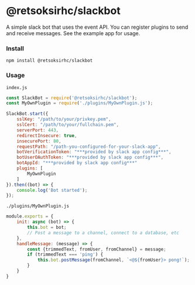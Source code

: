 # @retsoksirhc/slackbot
A simple slack bot that uses the event API. You can register plugins to send and receive messages. See the example app for usage.
### Install
```
npm install @retsoksirhc/slackbot
```
### Usage
`index.js`
```js
const SlackBot = require('@retsoksirhc/slackbot');
const MyOwnPlugin = require('./plugins/MyOwnPlugin.js');

SlackBot.start({
    sslKey: "/path/to/your/privkey.pem",
    sslCert: "/path/to/your/fullchain.pem",
    serverPort: 443,
    redirectInsecure: true,
    insecurePort: 80,
    requestPath: "/path-you-configured-for-your-slack-app",
    botVerificationToken: "***provided by slack app config***",
    botUserOAuthToken: "***provided by slack app config***",
    botAppId: "***provided by slack app config***"
    plugins: [
        MyOwnPlugin
    ]
}).then((bot) => {
    console.log('Bot started');
});
```
`./plugins/MyOwnPlugin.js`
```js
module.exports = {
    init: async (bot) => {
        this.bot = bot;
        // Post a message to a channel, connect to a database, etc
    },
    handleMessage: (message) => {
        const {trimmedText, fromUser, fromChannel} = message;
        if (trimmedText === 'ping') {
            this.bot.postMessage(fromChannel, `<@${fromUser}> pong!`);
        }
    }
}
```